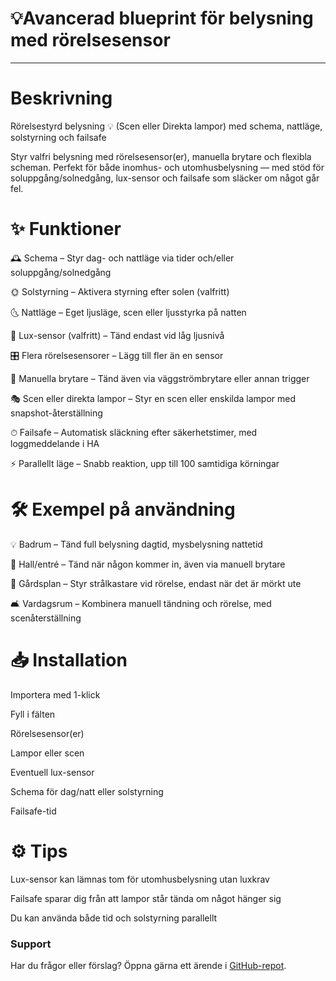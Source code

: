 # 💡Avancerad blueprint för belysning med rörelsesensor

---

# Beskrivning

Rörelsestyrd belysning 💡
(Scen eller Direkta lampor) med schema, nattläge, solstyrning och failsafe

Styr valfri belysning med rörelsesensor(er), manuella brytare och flexibla scheman.
Perfekt för både inomhus- och utomhusbelysning — med stöd för soluppgång/solnedgång, lux-sensor och failsafe som släcker om något går fel.

# ✨ Funktioner

🕰 Schema – Styr dag- och nattläge via tider och/eller soluppgång/solnedgång

🌞 Solstyrning – Aktivera styrning efter solen (valfritt)

🌜 Nattläge – Eget ljusläge, scen eller ljusstyrka på natten

🔆 Lux-sensor (valfritt) – Tänd endast vid låg ljusnivå

🎛 Flera rörelsesensorer – Lägg till fler än en sensor

🔌 Manuella brytare – Tänd även via väggströmbrytare eller annan trigger

🎭 Scen eller direkta lampor – Styr en scen eller enskilda lampor med snapshot-återställning

⏱ Failsafe – Automatisk släckning efter säkerhetstimer, med loggmeddelande i HA

⚡ Parallellt läge – Snabb reaktion, upp till 100 samtidiga körningar

# 🛠 Exempel på användning

💡 Badrum – Tänd full belysning dagtid, mysbelysning nattetid

🚪 Hall/entré – Tänd när någon kommer in, även via manuell brytare

🌲 Gårdsplan – Styr strålkastare vid rörelse, endast när det är mörkt ute

🛋 Vardagsrum – Kombinera manuell tändning och rörelse, med scenåterställning

# 📥 Installation

Importera med 1-klick

Fyll i fälten

Rörelsesensor(er)

Lampor eller scen

Eventuell lux-sensor

Schema för dag/natt eller solstyrning

Failsafe-tid

# ⚙ Tips
Lux-sensor kan lämnas tom för utomhusbelysning utan luxkrav

Failsafe sparar dig från att lampor står tända om något hänger sig

Du kan använda både tid och solstyrning parallellt

### Support  
Har du frågor eller förslag? Öppna gärna ett ärende i [GitHub-repot](https://github.com/razzietheman/Avancerad-blueprint-for-belysning).